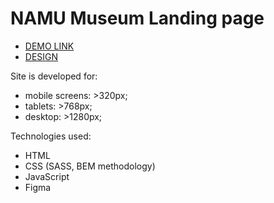 # NAMU Museum Landing page

- [DEMO LINK](https://alexanderkolomiiets.github.io/NAMU-Museum/)
- [DESIGN](https://www.figma.com/file/HL3XGt5ZatvJoYBhOaWY5x/museum-prototype?node-id=323%3A1957)

Site is developed for:

- mobile screens: >320px;
- tablets: >768px;
- desktop: >1280px;

Technologies used:

- HTML
- CSS (SASS, BEM methodology)
- JavaScript
- Figma
